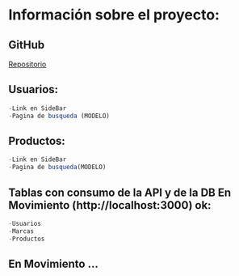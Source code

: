 # Información sobre el proyecto: 

## GitHub

[Repositorio](https://github.com/CarolinaMoscuzza/react_Grupo_7_EnMovimiento.git)


## Usuarios: 

```js 
-Link en SideBar
-Pagina de busqueda (MODELO)
```

## Productos: 

```js
-Link en SideBar
-Pagina de busqueda(MODELO)
```

## Tablas con consumo de la API y de la DB En Movimiento (http://localhost:3000) ok: 

```js
-Usuarios
-Marcas
-Productos
```

## En Movimiento ... 

